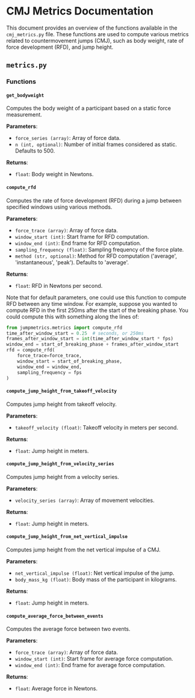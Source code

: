 # CMJ Metrics Documentation

This document provides an overview of the functions available in the `cmj_metrics.py` file. These functions are used to compute various metrics related to countermovement jumps (CMJ), such as body weight, rate of force development (RFD), and jump height.

## `metrics.py` 

### Functions

#### `get_bodyweight`

Computes the body weight of a participant based on a static force measurement.

**Parameters**:
- `force_series (array)`: Array of force data.
- `n (int, optional)`: Number of initial frames considered as static. Defaults to 500.

**Returns**:
- `float`: Body weight in Newtons.

#### `compute_rfd`

Computes the rate of force development (RFD) during a jump between specified windows using various methods.

**Parameters**:
- `force_trace (array)`: Array of force data.
- `window_start (int)`: Start frame for RFD computation.
- `window_end (int)`: End frame for RFD computation.
- `sampling_frequency (float)`: Sampling frequency of the force plate.
- `method (str, optional)`: Method for RFD computation ('average', 'instantaneous', 'peak'). Defaults to 'average'.

**Returns**:
- `float`: RFD in Newtons per second.

Note that for default parameters, one could use this function to compute RFD between any time window. For example, suppose you wanted to compute RFD in the first 250ms after the start of the breaking phase. You could compute this with something along the lines of:
```python
from jumpmetrics.metrics import compute_rfd
time_after_window_start = 0.25  # seconds, or 250ms
frames_after_window_start = int(time_after_window_start * fps)
window_end = start_of_breaking_phase + frames_after_window_start
rfd = compute_rfd(
    force_trace=force_trace,
    window_start = start_of_breaking_phase,
    window_end = window_end,
    sampling_frequency = fps 
)
```

#### `compute_jump_height_from_takeoff_velocity`

Computes jump height from takeoff velocity.

**Parameters**:
- `takeoff_velocity (float)`: Takeoff velocity in meters per second.

**Returns**:
- `float`: Jump height in meters.

#### `compute_jump_height_from_velocity_series`

Computes jump height from a velocity series.

**Parameters**:
- `velocity_series (array)`: Array of movement velocities.

**Returns**:
- `float`: Jump height in meters.

#### `compute_jump_height_from_net_vertical_impulse`

Computes jump height from the net vertical impulse of a CMJ.

**Parameters**:
- `net_vertical_impulse (float)`: Net vertical impulse of the jump.
- `body_mass_kg (float)`: Body mass of the participant in kilograms.

**Returns**:
- `float`: Jump height in meters.

#### `compute_average_force_between_events`

Computes the average force between two events.

**Parameters**:
- `force_trace (array)`: Array of force data.
- `window_start (int)`: Start frame for average force computation.
- `window_end (int)`: End frame for average force computation.

**Returns**:
- `float`: Average force in Newtons.